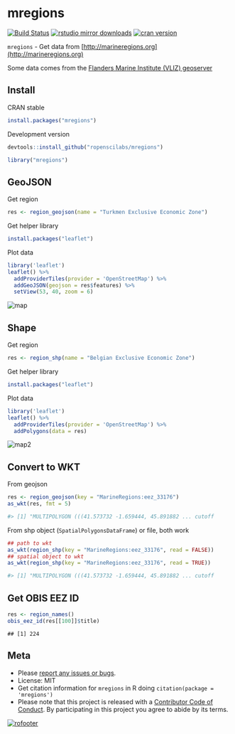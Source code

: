 mregions
========

[![Build Status](https://travis-ci.org/ropenscilabs/mregions.svg)](https://travis-ci.org/ropenscilabs/mregions)
[![rstudio mirror downloads](http://cranlogs.r-pkg.org/badges/mregions?color=FAB657)](https://github.com/metacran/cranlogs.app)
[![cran version](http://www.r-pkg.org/badges/version/mregions)](https://cran.r-project.org/package=mregions)

`mregions` - Get data from [http://marineregions.org](http://marineregions.org)

Some data comes from the [Flanders Marine Institute (VLIZ) geoserver](http://geo.vliz.be/geoserver/web/)

## Install

CRAN stable


```r
install.packages("mregions")
```

Development version


```r
devtools::install_github("ropenscilabs/mregions")
```


```r
library("mregions")
```

## GeoJSON

Get region


```r
res <- region_geojson(name = "Turkmen Exclusive Economic Zone")
```

Get helper library


```r
install.packages("leaflet")
```

Plot data


```r
library('leaflet')
leaflet() %>%
  addProviderTiles(provider = 'OpenStreetMap') %>%
  addGeoJSON(geojson = res$features) %>%
  setView(53, 40, zoom = 6)
```

![map](http://f.cl.ly/items/0c2c2Z143d2H3F142c35/Screen%20Shot%202015-12-09%20at%2010.01.52%20AM.png)

## Shape

Get region


```r
res <- region_shp(name = "Belgian Exclusive Economic Zone")
```

Get helper library


```r
install.packages("leaflet")
```

Plot data


```r
library('leaflet')
leaflet() %>%
  addProviderTiles(provider = 'OpenStreetMap') %>%
  addPolygons(data = res)
```

![map2](http://f.cl.ly/items/1m3R2p241S1u1n3r141R/Screen%20Shot%202015-12-09%20at%209.36.19%20AM.png)

## Convert to WKT

From geojson


```r
res <- region_geojson(key = "MarineRegions:eez_33176")
as_wkt(res, fmt = 5)

#> [1] "MULTIPOLYGON (((41.573732 -1.659444, 45.891882 ... cutoff
```

From shp object (`SpatialPolygonsDataFrame`) or file, both work


```r
## path to wkt
as_wkt(region_shp(key = "MarineRegions:eez_33176", read = FALSE))
## spatial object to wkt
as_wkt(region_shp(key = "MarineRegions:eez_33176", read = TRUE))

#> [1] "MULTIPOLYGON (((41.573732 -1.659444, 45.891882 ... cutoff
```

## Get OBIS EEZ ID


```r
res <- region_names()
obis_eez_id(res[[100]]$title)
```

```
## [1] 224
```

## Meta

* Please [report any issues or bugs](https://github.com/ropenscilabs/mregions/issues).
* License: MIT
* Get citation information for `mregions` in R doing `citation(package = 'mregions')`
* Please note that this project is released with a [Contributor Code of Conduct](CONDUCT.md). By participating in this project you agree to abide by its terms.

[![rofooter](http://ropensci.org/public_images/github_footer.png)](http://ropensci.org)
